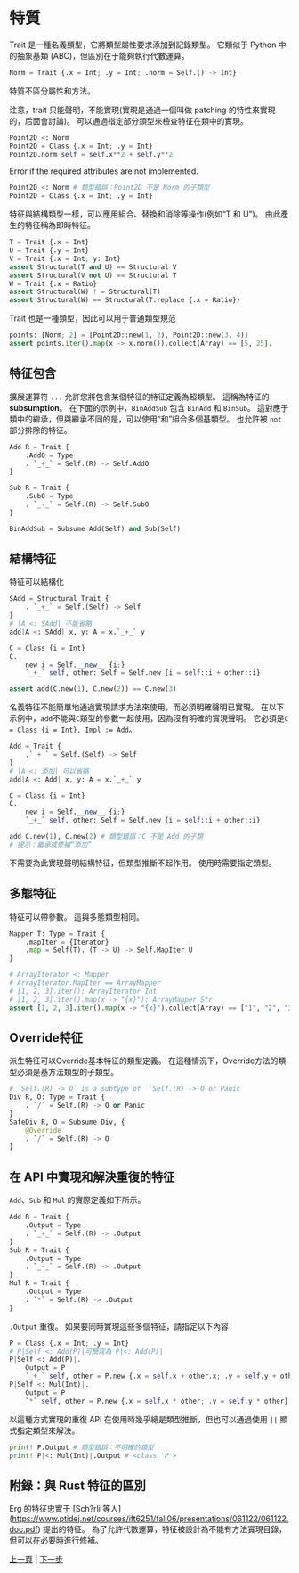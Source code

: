 # 特質

Trait 是一種名義類型，它將類型屬性要求添加到記錄類型。
它類似于 Python 中的抽象基類 (ABC)，但區別在于能夠執行代數運算。

```python
Norm = Trait {.x = Int; .y = Int; .norm = Self.() -> Int}
```

特質不區分屬性和方法。

注意，trait 只能聲明，不能實現(實現是通過一個叫做 patching 的特性來實現的，后面會討論)。
可以通過指定部分類型來檢查特征在類中的實現。

```python
Point2D <: Norm
Point2D = Class {.x = Int; .y = Int}
Point2D.norm self = self.x**2 + self.y**2
```

Error if the required attributes are not implemented.

```python
Point2D <: Norm # 類型錯誤：Point2D 不是 Norm 的子類型
Point2D = Class {.x = Int; .y = Int}
```

特征與結構類型一樣，可以應用組合、替換和消除等操作(例如“T 和 U”)。 由此產生的特征稱為即時特征。

```python
T = Trait {.x = Int}
U = Trait {.y = Int}
V = Trait {.x = Int; y: Int}
assert Structural(T and U) == Structural V
assert Structural(V not U) == Structural T
W = Trait {.x = Ratio}
assert Structural(W) ! = Structural(T)
assert Structural(W) == Structural(T.replace {.x = Ratio})
```

Trait 也是一種類型，因此可以用于普通類型規范

```python
points: [Norm; 2] = [Point2D::new(1, 2), Point2D::new(3, 4)]
assert points.iter().map(x -> x.norm()).collect(Array) == [5, 25].
```

## 特征包含

擴展運算符 `...` 允許您將包含某個特征的特征定義為超類型。 這稱為特征的 __subsumption__。
在下面的示例中，`BinAddSub` 包含 `BinAdd` 和 `BinSub`。
這對應于類中的繼承，但與繼承不同的是，可以使用“和”組合多個基類型。 也允許被 `not` 部分排除的特征。

```python
Add R = Trait {
    .AddO = Type
    . `_+_` = Self.(R) -> Self.AddO
}

Sub R = Trait {
    .SubO = Type
    . `_-_` = Self.(R) -> Self.SubO
}

BinAddSub = Subsume Add(Self) and Sub(Self)
```

## 結構特征

特征可以結構化

```python
SAdd = Structural Trait {
    . `_+_` = Self.(Self) -> Self
}
# |A <: SAdd| 不能省略
add|A <: SAdd| x, y: A = x.`_+_` y

C = Class {i = Int}
C.
    new i = Self.__new__ {i;}
    `_+_` self, other: Self = Self.new {i = self::i + other::i}

assert add(C.new(1), C.new(2)) == C.new(3)
```

名義特征不能簡單地通過實現請求方法來使用，而必須明確聲明已實現。
在以下示例中，`add`不能與`C`類型的參數一起使用，因為沒有明確的實現聲明。 它必須是`C = Class {i = Int}, Impl := Add`。

```python
Add = Trait {
    .`_+_` = Self.(Self) -> Self
}
# |A <: 添加| 可以省略
add|A <: Add| x, y: A = x.`_+_` y

C = Class {i = Int}
C.
    new i = Self.__new__ {i;}
    `_+_` self, other: Self = Self.new {i = self::i + other::i}

add C.new(1), C.new(2) # 類型錯誤：C 不是 Add 的子類
# 提示：繼承或修補“添加”
```

不需要為此實現聲明結構特征，但類型推斷不起作用。 使用時需要指定類型。

## 多態特征

特征可以帶參數。 這與多態類型相同。

```python
Mapper T: Type = Trait {
    .mapIter = {Iterator}
    .map = Self(T). (T -> U) -> Self.MapIter U
}

# ArrayIterator <: Mapper
# ArrayIterator.MapIter == ArrayMapper
# [1, 2, 3].iter(): ArrayIterator Int
# [1, 2, 3].iter().map(x -> "{x}"): ArrayMapper Str
assert [1, 2, 3].iter().map(x -> "{x}").collect(Array) == ["1", "2", "3"].
```

## Override特征

派生特征可以Override基本特征的類型定義。
在這種情況下，Override方法的類型必須是基方法類型的子類型。

```python
# `Self.(R) -> O` is a subtype of ``Self.(R) -> O or Panic
Div R, O: Type = Trait {
    . `/` = Self.(R) -> O or Panic
}
SafeDiv R, O = Subsume Div, {
    @Override
    . `/` = Self.(R) -> O
}
```

## 在 API 中實現和解決重復的特征

`Add`、`Sub` 和 `Mul` 的實際定義如下所示。

```python
Add R = Trait {
    .Output = Type
    . `_+_` = Self.(R) -> .Output
}
Sub R = Trait {
    .Output = Type
    . `_-_` = Self.(R) -> .Output
}
Mul R = Trait {
    .Output = Type
    . `*` = Self.(R) -> .Output
}
```

`.Output` 重復。 如果要同時實現這些多個特征，請指定以下內容

```python
P = Class {.x = Int; .y = Int}
# P|Self <: Add(P)|可簡寫為 P|<: Add(P)|
P|Self <: Add(P)|.
    Output = P
    `_+_` self, other = P.new {.x = self.x + other.x; .y = self.y + other.y}
P|Self <: Mul(Int)|.
    Output = P
    `*` self, other = P.new {.x = self.x * other; .y = self.y * other}
```

以這種方式實現的重復 API 在使用時幾乎總是類型推斷，但也可以通過使用 `||` 顯式指定類型來解決。

```python
print! P.Output # 類型錯誤：不明確的類型
print! P|<: Mul(Int)|.Output # <class 'P'>
```

## 附錄：與 Rust 特征的區別

Erg 的特征忠實于 [Sch?rli 等人] (https://www.ptidej.net/courses/ift6251/fall06/presentations/061122/061122.doc.pdf) 提出的特征。
為了允許代數運算，特征被設計為不能有方法實現目錄，但可以在必要時進行修補。

<p 對齊='中心'>
     <a href='./02_basic.md'>上一頁</a> | <a href='./04_class.md'>下一步</a>
</p>